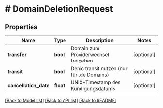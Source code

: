 # # DomainDeletionRequest

## Properties

Name | Type | Description | Notes
------------ | ------------- | ------------- | -------------
**transfer** | **bool** | Domain zum Providerwechsel freigeben | [optional]
**transit** | **bool** | Denic transit nutzen (nur für .de Domains) | [optional]
**cancellation_date** | **float** | UNIX-Timestamp des Kündigungsdatums | [optional]

[[Back to Model list]](../../README.md#models) [[Back to API list]](../../README.md#endpoints) [[Back to README]](../../README.md)
